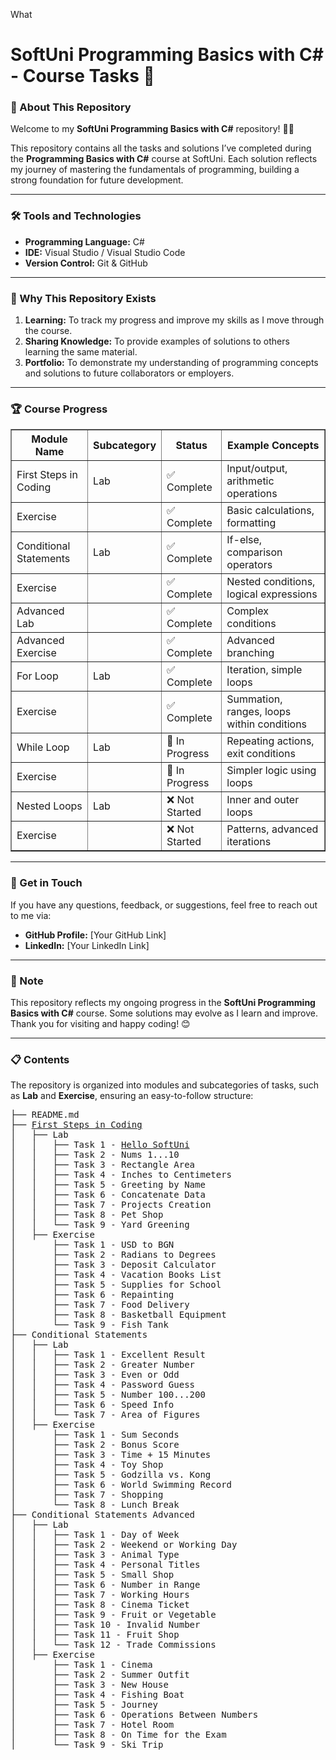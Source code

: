 What <h1>SoftUni Programming Basics with C# - Course Tasks 🚀</h1>
<h3>📖 About This Repository</h3>
<p>Welcome to my <b>SoftUni Programming Basics with C#</b> repository! 👨‍💻</p>
<p>This repository contains all the tasks and solutions I’ve completed during the <b>Programming Basics with C#</b> course at SoftUni. Each solution reflects my journey of mastering the fundamentals of programming, building a strong foundation for future development.</p>
<hr>
<h3>🛠️ Tools and Technologies</h3>
<ul>
	<li><b>Programming Language:</b> C#</li>
	<li><b>IDE:</b> Visual Studio / Visual Studio Code</li>
	<li><b>Version Control:</b> Git & GitHub</li>
</ul>
<hr>
<h3>🤔 Why This Repository Exists</h3>
<ol>
	<li><b>Learning:</b> To track my progress and improve my skills as I move through the course.</li>
	<li><b>Sharing Knowledge:</b> To provide examples of solutions to others learning the same material.</li>
	<li><b>Portfolio:</b> To demonstrate my understanding of programming concepts and solutions to future collaborators or employers.</li>
</ol>
<hr>
<h3>🏆 Course Progress</h3>
<table border="1">
  <thead>
    <tr>
      <th>Module Name</th>
      <th>Subcategory</th>
      <th>Status</th>
      <th>Example Concepts</th>
    </tr>
  </thead>
  <tbody>
    <tr>
      <td>First Steps in Coding</td>
      <td>Lab</td>
      <td>✅ Complete</td>
      <td>Input/output, arithmetic operations</td>
    </tr>
    <tr>
      <td>Exercise</td>
      <td></td>
      <td>✅ Complete</td>
      <td>Basic calculations, formatting</td>
    </tr>
    <tr>
      <td>Conditional Statements</td>
      <td>Lab</td>
      <td>✅ Complete</td>
      <td>If-else, comparison operators</td>
    </tr>
    <tr>
      <td>Exercise</td>
      <td></td>
      <td>✅ Complete</td>
      <td>Nested conditions, logical expressions</td>
    </tr>
    <tr>
      <td>Advanced Lab</td>
      <td></td>
      <td>✅ Complete</td>
      <td>Complex conditions</td>
    </tr>
    <tr>
      <td>Advanced Exercise</td>
      <td></td>
      <td>✅ Complete</td>
      <td>Advanced branching</td>
    </tr>
    <tr>
      <td>For Loop</td>
      <td>Lab</td>
      <td>✅ Complete</td>
      <td>Iteration, simple loops</td>
    </tr>
    <tr>
      <td>Exercise</td>
      <td></td>
      <td>✅ Complete</td>
      <td>Summation, ranges, loops within conditions</td>
    </tr>
    <tr>
      <td>While Loop</td>
      <td>Lab</td>
      <td>🚧 In Progress</td>
      <td>Repeating actions, exit conditions</td>
    </tr>
    <tr>
      <td>Exercise</td>
      <td></td>
      <td>🚧 In Progress</td>
      <td>Simpler logic using loops</td>
    </tr>
    <tr>
      <td>Nested Loops</td>
      <td>Lab</td>
      <td>❌ Not Started</td>
      <td>Inner and outer loops</td>
    </tr>
    <tr>
      <td>Exercise</td>
      <td></td>
      <td>❌ Not Started</td>
      <td>Patterns, advanced iterations</td>
    </tr>
  </tbody>
</table>
<hr>
<h3>🌟 Get in Touch</h3>
<p>If you have any questions, feedback, or suggestions, feel free to reach out to me via:</p>
<ul>
	<li><b>GitHub Profile:</b> [Your GitHub Link]</li>
	<li><b>LinkedIn:</b> [Your LinkedIn Link]</li>
</ul>
<hr>
<h3>📢 Note</h3>
<p>This repository reflects my ongoing progress in the <b>SoftUni Programming Basics with C#</b> course. Some solutions may evolve as I learn and improve. Thank you for visiting and happy coding! 😊</p>
<hr>
<h3>📋 Contents</h3>
<p>The repository is organized into modules and subcategories of tasks, such as <b>Lab</b> and <b>Exercise</b>, ensuring an easy-to-follow structure:</p>
<pre>
├── README.md  
├── <a href="https://github.com/IvanITD/SoftUni-2025/tree/main/Programming%20Basics%20with%20C%23/1.%20First%20Steps%20In%20Coding%20-%20Lab" class="button">First Steps in Coding</a>
│   ├── Lab  
│   │   ├── Task 1 - <a href="https://github.com/IvanITD/SoftUni-2025/blob/main/Programming%20Basics%20with%20C%23/1.%20First%20Steps%20In%20Coding%20-%20Lab/01.%20Hello%20SoftUni/HelloSoftUni/Program.cs" class="button">Hello SoftUni</a>
│   │   ├── Task 2 - <a class="button">Nums 1...10</a>
│   │	├── Task 3 - <a class="button">Rectangle Area</a>
│   │	├── Task 4 - <a class="button">Inches to Centimeters</a>
│   │	├── Task 5 - <a class="button">Greeting by Name</a>
│   │	├── Task 6 - <a class="button">Concatenate Data</a>
│   │	├── Task 7 - <a class="button">Projects Creation</a>
│   │	├── Task 8 - <a class="button">Pet Shop</a>
│   │   └── Task 9 - <a class="button">Yard Greening</a>
│   ├── Exercise  
│       ├── Task 1 - USD to BGN 
│       ├── Task 2 - Radians to Degrees
│       ├── Task 3 - Deposit Calculator
│       ├── Task 4 - Vacation Books List
│       ├── Task 5 - Supplies for School
│       ├── Task 6 - Repainting
│       ├── Task 7 - Food Delivery
│       ├── Task 8 - Basketball Equipment
│       └── Task 9 - Fish Tank
├── Conditional Statements  
│   ├── Lab  
│   │   ├── Task 1 - Excellent Result
│   │   ├── Task 2 - Greater Number
│   │	├── Task 3 - Even or Odd
│   │	├── Task 4 - Password Guess
│   │	├── Task 5 - Number 100...200
│   │	├── Task 6 - Speed Info
│   │   └── Task 7 - Area of Figures
│   ├── Exercise  
│       ├── Task 1 - Sum Seconds
│       ├── Task 2 - Bonus Score
│       ├── Task 3 - Time + 15 Minutes
│       ├── Task 4 - Toy Shop
│       ├── Task 5 - Godzilla vs. Kong
│       ├── Task 6 - World Swimming Record
│       ├── Task 7 - Shopping
│       └── Task 8 - Lunch Break
├── Conditional Statements Advanced
│   ├── Lab  
│   │   ├── Task 1 - Day of Week
│   │   ├── Task 2 - Weekend or Working Day
│   │	├── Task 3 - Animal Type
│   │	├── Task 4 - Personal Titles
│   │	├── Task 5 - Small Shop
│   │	├── Task 6 - Number in Range
│   │	├── Task 7 - Working Hours
│   │	├── Task 8 - Cinema Ticket
│   │	├── Task 9 - Fruit or Vegetable
│   │	├── Task 10 - Invalid Number
│   │	├── Task 11 - Fruit Shop
│   │   └── Task 12 - Trade Commissions
│   ├── Exercise  
│       ├── Task 1 - Cinema
│       ├── Task 2 - Summer Outfit
│       ├── Task 3 - New House
│       ├── Task 4 - Fishing Boat
│       ├── Task 5 - Journey
│       ├── Task 6 - Operations Between Numbers
│       ├── Task 7 - Hotel Room
│       ├── Task 8 - On Time for the Exam
│       └── Task 9 - Ski Trip
</pre>

